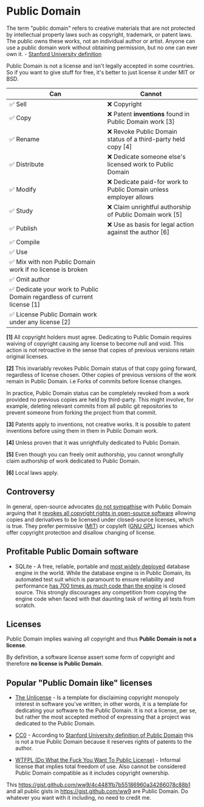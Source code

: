 # Public Domain

The term "public domain" refers to creative materials that are not protected by intellectual property laws such as copyright, trademark, or patent laws. The public owns these works, not an individual author or artist. Anyone can use a public domain work without obtaining permission, but no one can ever own it. - [Stanford University definition](https://web.archive.org/web/20190219214032/https://fairuse.stanford.edu/overview/public-domain/welcome/)  

Public Domain is not a license and isn't legally accepted in some countries. So if you want to give stuff for free, it's better to just license it under MIT or BSD.

**Can** | **Cannot**
--- | ---
✅ Sell| ❌ Copyright
✅ Copy| ❌ Patent **inventions** found in Public Domain work [3]
✅ Rename| ❌ Revoke Public Domain status of a third-party held copy [4]
✅ Distribute| ❌ Dedicate someone else's licensed work to Public Domain
✅ Modify| ❌ Dedicate paid-for work to Public Domain unless employer allows
✅ Study| ❌ Claim unrightful authorship of Public Domain work [5]
✅ Publish| ❌ Use as basis for legal action against the author [6]
✅ Compile|
✅ Use|
✅ Mix with non Public Domain work if no license is broken|
✅ Omit author|
✅ Dedicate your work to Public Domain regardless of current license [1]|
✅ License Public Domain work under any license [2]|

**[1]** All copyright holders must agree. Dedicating to Public Domain requires waiving of copyright causing any license to become null and void. This action is not retroactive in the sense that copies of previous versions retain original licenses.

**[2]** This invariably revokes Public Domain status of that copy going forward, regardless of license chosen. Other copies of previous versions of the work remain in Public Domain. i.e Forks of commits before license changes.

In practice, Public Domain status can be completely revoked from a work provided no previous copies are held by third-party. This might involve, for example, deleting relevant commits from all public git repositories to prevent someone from forking the project from that commit.

**[3]** Patents apply to inventions, not creative works. It is possible to patent inventions before using them in them in Public Domain work.

**[4]** Unless proven that it was unrightfully dedicated to Public Domain.

**[5]** Even though you can freely omit authorship, you cannot wrongfully claim authorship of work dedicated to Public Domain.

**[6]** Local laws apply.

## Controversy

In general, open-source advocates [do not sympathise](https://opensource.org/faq#public-domain) with Public Domain arguing that it [revokes all copyright rights in open-source software](https://opensource.org/faq#cc-zero) allowing copies and derivatives to be licensed under closed-source licenses, which is true. They prefer permissive ([MIT](https://opensource.org/licenses/MIT)) or copyleft ([GNU GPL](https://en.wikipedia.org/wiki/GNU_General_Public_License)) licenses which offer copyright protection and disallow changing of license.

## Profitable Public Domain software

* SQLite - A free, reliable, portable and [most widely deployed](https://www.sqlite.org/mostdeployed.html) database engine in the world. While the database engine is in Public Domain, its automated test suit which is paramount to ensure reliability and performance [has 700 times as much code than the engine](https://www.sqlite.org/testing.html) is closed source. This strongly discourages any competition from copying the engine code when faced with that daunting task of writing all tests from scratch.

## Licenses

Public Domain implies waiving all copyright and thus **Public Domain is not a license**.

By definition, a software license assert some form of copyright and therefore **no license is Public Domain**.

## Popular "Public Domain like" licenses

* [The Unlicense](http://unlicense.org/) - Is a template for disclaiming copyright monopoly interest in software you've written; in other words, it is a template for dedicating your software to the Public Domain. It is not a license, per se, but rather the most accepted method of expressing that a project was dedicated to the Public Domain.

* [CC0](https://creativecommons.org/publicdomain/zero/1.0/legalcode) - According to [Stanford University definition of Public Domain](https://fairuse.stanford.edu/overview/public-domain/welcome/) this is not a true Public Domain because it reserves rights of patents to the author.

* [WTFPL (Do What the Fuck You Want To Public License)](https://en.wikipedia.org/wiki/WTFPL#Version_2) - Informal license that implies total freedom of use. Also cannot be considered Public Domain compatible as it includes copyright ownership.


This https://gist.github.com/ww9/4c4481fb7b55186960a34266078c88b1 and all public gists in https://gist.github.com/ww9 are Public Domain. Do whatever you want with it including, no need to credit me.